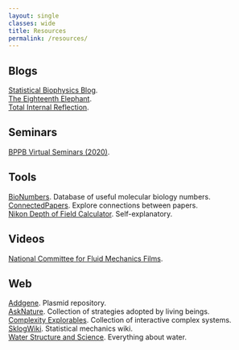 ```yaml
---
layout: single
classes: wide
title: Resources
permalink: /resources/
---
```


## Blogs
[Statistical Biophysics Blog](http://statisticalbiophysicsblog.org/). \
[The Eighteenth Elephant](https://eighteenthelephant.com/). \
[Total Internal Reflection](https://totalinternalreflectionblog.com/).  

## Seminars
[BPPB Virtual Seminars (2020)](https://iyerbiswas.com/outreach/bppbseminars/schedule/). 

## Tools
[BioNumbers](https://bionumbers.hms.harvard.edu/search.aspx). Database of useful molecular biology numbers. \
[ConnectedPapers](https://www.connectedpapers.com/). Explore connections between papers. \
[Nikon Depth of Field Calculator](https://www.microscopyu.com/tutorials/depthoffield). Self-explanatory. 

## Videos
[National Committee for Fluid Mechanics Films](https://web.mit.edu/hml/ncfmf.html). 

## Web
[Addgene](https://www.addgene.org/). Plasmid repository. \
[AskNature](https://asknature.org/). Collection of strategies adopted by living beings. \
[Complexity Explorables](https://www.complexity-explorables.org/). Collection of interactive complex systems. \
[SklogWiki](http://www.sklogwiki.org/SklogWiki/index.php/Main_Page). Statistical mechanics wiki. \
[Water Structure and Science](https://water.lsbu.ac.uk/water/). Everything about water. 